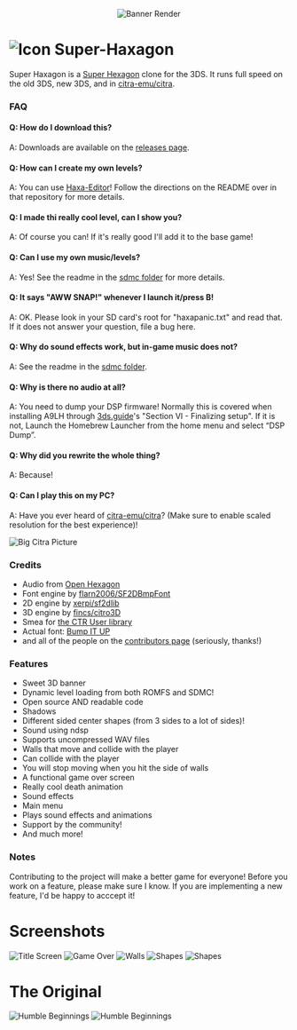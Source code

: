 <p align="center"><img style="text-align:center" src="./media/rendersmall.png" alt="Banner Render" title="Banner Render"/></p>

# ![Icon](./resource/icon.png "Icon") Super-Haxagon

Super Haxagon is a [Super Hexagon](http://superhexagon.com/) clone for the 3DS. It runs full speed on the old 3DS, new 3DS, and in [citra-emu/citra](https://github.com/citra-emu/citra). 

### FAQ

#### Q: How do I download this?
A: Downloads are available on the [releases page](https://github.com/RedInquisitive/Super-Haxagon/releases).

#### Q: How can I create my own levels?
A: You can use [Haxa-Editor](https://github.com/RedInquisitive/Haxa-Editor/tree/master)! Follow the directions on the README over in that repository for more details.

#### Q: I made thi really cool level, can I show you?
A: Of course you can! If it's really good I'll add it to the base game!

#### Q: Can I use my own music/levels?
A: Yes! See the readme in the [sdmc folder](https://github.com/RedInquisitive/Super-Haxagon/tree/master/sdmc) for more details.

#### Q: It says "AWW SNAP!" whenever I launch it/press B!
A: OK. Please look in your SD card's root for "haxapanic.txt" and read that. If it does not answer your question, file a bug here.

#### Q: Why do sound effects work, but in-game music does not?
A: See the readme in the [sdmc folder](https://github.com/RedInquisitive/Super-Haxagon/tree/master/sdmc).

#### Q: Why is there no audio at all?
A: You need to dump your DSP firmware! Normally this is covered when installing A9LH through [3ds.guide](https://3ds.guide/installing-arm9loaderhax#section-vi---finalizing-setup)'s "Section VI - Finalizing setup". If it is not, Launch the Homebrew Launcher from the home menu and select “DSP Dump”.

#### Q: Why did you rewrite the whole thing?
A: Because!

#### Q: Can I play this on my PC?
A: Have you ever heard of [citra-emu/citra](https://github.com/citra-emu/citra)? (Make sure to enable scaled resolution for the best experience)!

![Big Citra Picture](./media/haxagon.png "Super Haxagon but in Citra")

### Credits
 * Audio from [Open Hexagon](http://vittorioromeo.info/projects.html)
 * Font engine by [flarn2006/SF2DBmpFont](https://github.com/flarn2006/SF2DBmpFont)
 * 2D engine by [xerpi/sf2dlib](https://github.com/xerpi/sf2dlib)
 * 3D engine by [fincs/citro3D](https://github.com/fincs/citro3d)
 * Smea for [the CTR User library](https://github.com/smealum/ctrulib)
 * Actual font: [Bump IT UP](http://fontstruct.com/fontstructions/show/155156/bump_it_up)
 * and all of the people on the [contributors page](https://github.com/RedInquisitive/Super-Haxagon/graphs/contributors) (seriously, thanks!)

### Features

 * Sweet 3D banner
 * Dynamic level loading from both ROMFS and SDMC!
 * Open source AND readable code
 * Shadows
 * Different sided center shapes (from 3 sides to a lot of sides)!
 * Sound using ndsp
  * Supports uncompressed WAV files
 * Walls that move and collide with the player
  * Can collide with the player
  * You will stop moving when you hit the side of walls
 * A functional game over screen
  * Really cool death animation
  * Sound effects
 * Main menu
  * Plays sound effects and animations
 * Support by the community!
 * And much more!
 
 ### Notes

Contributing to the project will make a better game for everyone! Before you work on a feature, please make sure I know. If you are implementing a new feature, I'd be happy to acccept it! 

# Screenshots

![Title Screen](./media/testmenu_20161225_2335_00002.png "One of the many modes")
![Game Over](./media/testmenu_20161225_2348_00000.png "Game over! Go! Game over! Go!")
![Walls](./media/testmenu_20161225_2336_00003.png "The walls move twoards you!")
![Shapes](./media/testmenu_20161225_2337_00006.png "All shapes and sizes!")
![Shapes](./media/testmenu_20161225_2340_00011.png "Super Pentagon?")

# The Original

![Humble Beginnings](./media/scr_2_MERGED.png "Humble Arrow")
![Humble Beginnings](./media/scr_1_MERGED.png "The First Test")
